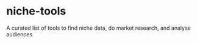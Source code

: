 # niche-tools
A curated list of tools to find niche data, do market research, and analyse audiences
